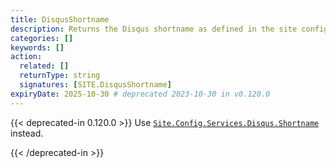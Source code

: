 ```yaml
---
title: DisqusShortname
description: Returns the Disqus shortname as defined in the site configuration.
categories: []
keywords: []
action:
  related: []
  returnType: string
  signatures: [SITE.DisqusShortname]
expiryDate: 2025-10-30 # deprecated 2023-10-30 in v0.120.0
---
```


{{< deprecated-in 0.120.0 >}}
Use [`Site.Config.Services.Disqus.Shortname`] instead.

[`Site.Config.Services.Disqus.Shortname`]: /methods/site/config/
{{< /deprecated-in >}}
